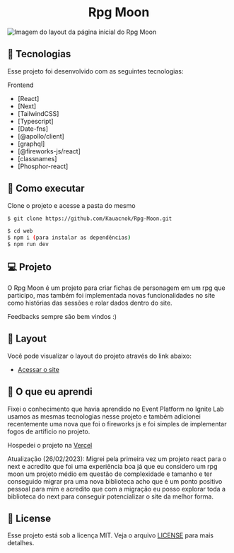 <p align='center'> 
	<h1 align='center'>Rpg Moon</h1>
	<img src="https://i.imgur.com/iQGjIMB.png" alt="Imagem do layout da página inicial do Rpg Moon" />
</p>

## 🧪 Tecnologias

Esse projeto foi desenvolvido com as seguintes tecnologias:

Frontend
- [React]
- [Next]
- [TailwindCSS]
- [Typescript]
- [Date-fns]
- [@apollo/client]
- [graphql]
- [@fireworks-js/react]
- [classnames]
- [Phosphor-react]


## 🚀 Como executar

Clone o projeto e acesse a pasta do mesmo

```bash
$ git clone https://github.com/Kauacnok/Rpg-Moon.git

$ cd web
$ npm i (para instalar as dependências)
$ npm run dev

```

## 💻 Projeto

O Rpg Moon é um projeto para criar fichas de personagem em um rpg que participo, mas também foi implementada novas funcionalidades no site como histórias das sessões e rolar dados dentro do site.

Feedbacks sempre são bem vindos :)

## 🔖 Layout

Você pode visualizar o layout do projeto através do link abaixo:

- [Acessar o site](https://rpg-moon.vercel.app/)

## 📖 O que eu aprendi

Fixei o conhecimento que havia aprendido no Event Platform no Ignite Lab usamos as mesmas tecnologias nesse projeto e também adicionei recentemente uma nova que foi o fireworks js e foi simples de implementar fogos de artíficio no projeto.

Hospedei o projeto na [Vercel](https://vercel.com/)

Atualização (26/02/2023): Migrei pela primeira vez um projeto react para o next e acredito que foi uma experiência boa já que eu considero um rpg moon um projeto médio em questão de complexidade e tamanho e ter conseguido migrar pra uma nova biblioteca acho que é um ponto positivo pessoal para mim e acredito que com a migração eu posso explorar toda a biblioteca do next para conseguir potencializar o site da melhor forma.

## 📝 License

Esse projeto está sob a licença MIT. Veja o arquivo [LICENSE](https://github.com/Kauacnok/Rpg-Moon/blob/main/license) para mais detalhes.

